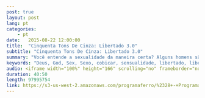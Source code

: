 ```yaml
---
post: true
layout: post
lang: pt
categories:
    - pt    
date:   2015-08-22 12:00:00
title:  "Cinquenta Tons De Cinza: Libertado 3.0"
subtitle: "Cinquenta Tons De Cinza: Libertado 3.0"
summary: "Você entende a sexualidade da maneira certa? Alguns homens são como guerreiros e entendem como abordar a sexualidade da maneira certa. Outros não entendem o que é que devem fazer com a sexualidade e acabam como homens feridos em um campo de batalha. Qual deles é você? Junte-se a nós nesta semana,  para discutirmos o segredo sexual que cada homem precisa saber para ser um conquistador de sucesso."
keywords: "Deus, God, Sex, Sexo, cobicar, sensualidade, libertado, liberdade, carnalidade, lust, luxúria, erotismo, censura, erotic, Conheça, Elenco, Advertência, material, sexual, explícito, solitário, por, tras, das, cenas, behind, the, scenes, lonely, porn, pornography, suicide, pornô, pornografia, suicídio, jogos, games, ansiedade, anxiety, relacionamento, relationship, consciência, consciousess, , Flesh, Earned, It, Prayer, NewsFifty, Shades, Of, Grey, Jamie, Dornan, Beyonce, Dakota, Johnson, Demônio, Televisão, Hollywood, Bruce, Jenner, Caitlyn, Kim, Kardashian, satânico, evolução, Bíblia, Cristão, iron, radio, ProgramaFerro, biblia, noticia, vivo, Florianopolis, brasil, estudo, ajuda, Escrituras, Deus, fé, Sara, Espiritu, Jesus, coração, rede, Senhor, radio, sabado, rocha, evangelho, hinos, igreja, notícia, eventos, atual, História, AntiCristo, Cristo, Escrituras, Scripture, Messias, Rei, Antigo, Judaísmo, Templo, Jesus, amor, love, Misterio, Profetico, Jejum, cristãos, Discípulos, Morte, Facebook, Controvérsia, Pacto, Expiação, Sangue, Substituto, Templo, Judeus, Jews, Fariseus, Hebraico, Hebrew, Escrituras, Scripture, Profecia, Prophecy, Tribulação, Tribulation, Judaísmo, Judaism, Calendários, Calendar, Primeiro, First, Vinda, Coming, Segundo, Second, Messias, Rei, Antigo, Culturas, Bíblia, História, AntiCristo, Cristo, Mundo, Revelação, Caos, bíblico, nova, era, mundo, manuscritos, besta, gnóstico, gnosticismo, futuro, profecia, profeta, satã, demônios, podcast, católico, guerras, fim, dos, tempos, apocalipse, Oriente, Médio, página, Culturas, Programa, Ferro, casa"
audio: <iframe width="100%" height="166" scrolling="no" frameborder="no" src="https://w.soundcloud.com/player/?url=https%3A//api.soundcloud.com/tracks/220178683&amp;color=ff5500&amp;auto_play=false&amp;hide_related=false&amp;show_comments=true&amp;show_user=true&amp;show_reposts=false"></iframe>
duration: 40:50
length: 97995754
link: https://s3-us-west-2.amazonaws.com/programaferro/%2328+-+Programa+Ferro+22082015.mp3 
---
```

